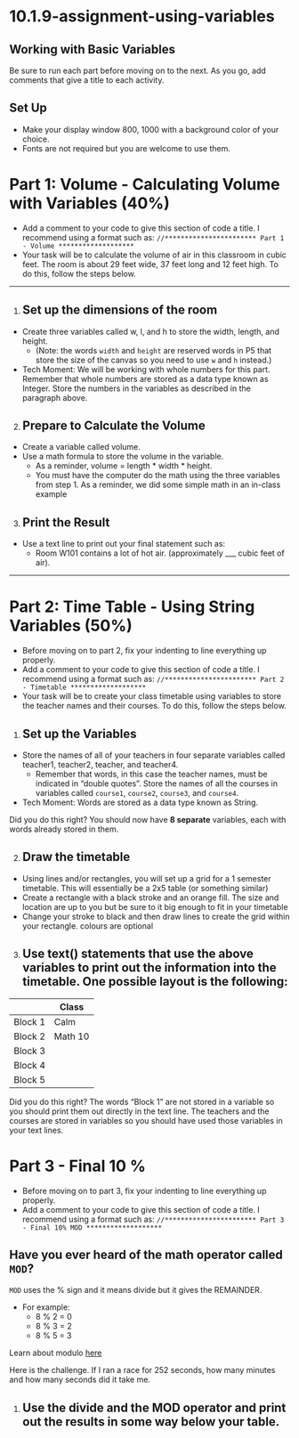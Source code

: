 # 10.1.9-assignment-using-variables

## Working with Basic Variables
 
Be sure to run each part before moving on to the next. As you go, add comments that give a title to each activity.


## Set Up
- Make your display window 800, 1000 with a background color of your choice.
- Fonts are not required but you are welcome to use them.


# Part 1: Volume - Calculating Volume with Variables (40%)
- Add a comment to your code to give this section of code a title. I recommend using a format such as:  `//*********************** Part 1 - Volume *******************`
- Your task will be to calculate the volume of air in this classroom in cubic feet.
The room is about 29 feet wide, 37 feet long and 12 feet high. To do this, follow  the steps below.
---- 


1.  ## Set up the dimensions of the room
  - Create three variables called w, l, and h to store the width, length, and height.
     - (Note: the words `width` and `height` are reserved words in P5 that store the size of the canvas so you need to use `w` and `h` instead.)
- Tech Moment: We will be working with whole numbers for this part. Remember that whole numbers are stored as a data type known as Integer.
Store the numbers in the variables as described in the paragraph above.  



2. ## Prepare to Calculate the Volume
  - Create a variable called volume.
  - Use a math formula to store the volume in the variable.
     - As a reminder, volume = length * width * height.
     - You must have the computer do the math using the three variables from step 1.
As a reminder, we did some simple math in an in-class example


3. ## Print the Result
  - Use a text line to print out your final statement such as:
     - Room W101 contains a lot of hot air.  (approximately ___ cubic feet of air).

---

# Part 2: Time Table - Using String Variables (50%)

- Before moving on to part 2, fix your indenting to line everything up properly.
- Add a comment to your code to give this section of code a title. I recommend using a format such as:  `//*********************** Part 2 - Timetable *******************`
- Your task will be to create your class timetable using variables to store the teacher names and their courses. To do this, follow  the steps below.


1. ## Set up the Variables
- Store the names of all of your teachers in four separate variables called teacher1, teacher2, teacher, and teacher4.
  - Remember that words, in this case the teacher names, must be indicated in “double quotes”.
Store the names of all the courses in variables called `course1`, `course2`, `course3`, and `course4`.  
- Tech Moment: Words are stored as a data type known as String.

Did you do this right?  You should now have **8 separate** variables, each with words already stored in them.

2. ## Draw the timetable
- Using lines and/or rectangles, you will set up a grid for a 1 semester timetable.  This will essentially be a 2x5 table (or something similar)
- Create a rectangle with a black stroke and an orange fill.  The size and location are up to you but be sure to it big enough to fit in your timetable
- Change your stroke to black and then draw lines to create the grid within your rectangle. 
colours are optional

3. ## Use text() statements that use the above variables to print out the information into the timetable. One possible layout is the following: 
|  | Class |
| ----------- | ----------- |
| Block 1 | Calm |
| Block 2 | Math 10 |
| Block 3 |  |
| Block 4 | |
| Block 5 |  |

Did you do this right?  The words “Block 1” are not stored in a variable so you should print them out directly in the text line.  The teachers and the courses are stored in variables so you should have used those variables in your text lines.


# Part 3 - Final 10 %

- Before moving on to part 3, fix your indenting to line everything up properly.
- Add a comment to your code to give this section of code a title. I recommend using a format such as:  `//*********************** Part 3 - Final 10% MOD *******************`


## Have you ever heard of the math operator called `MOD`?  
`MOD` uses the % sign and it means divide but it gives the REMAINDER.
- For example:
  -  8 % 2 = 0
  -  8 % 3 = 2
  -  8 % 5 = 3

Learn about modulo [here](https://www.freecodecamp.org/news/javascript-modulo-operator-how-to-use-the-modulus-in-js/)

Here is the challenge.  If I ran a race for 252 seconds, how many minutes and how many seconds did it take me. 
1. ## Use the divide and the MOD operator and print out the results in some way below your table.



